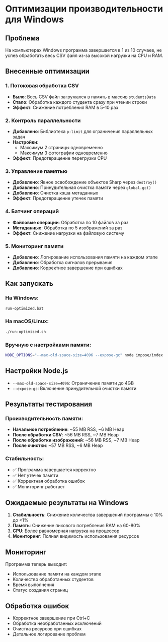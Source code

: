 # Оптимизации производительности для Windows

## Проблема
На компьютерах Windows программа завершается в 1 из 10 случаев, не успев обработать весь CSV файл из-за высокой нагрузки на CPU и RAM.

## Внесенные оптимизации

### 1. Потоковая обработка CSV
- **Было**: Весь CSV файл загружался в память в массив `studentsData`
- **Стало**: Обработка каждого студента сразу при чтении строки
- **Эффект**: Снижение потребления RAM в 5-10 раз

### 2. Контроль параллельности
- **Добавлено**: Библиотека `p-limit` для ограничения параллельных задач
- **Настройки**: 
  - Максимум 2 страницы одновременно
  - Максимум 3 фотографии одновременно
- **Эффект**: Предотвращение перегрузки CPU

### 3. Управление памятью
- **Добавлено**: Явное освобождение объектов Sharp через `destroy()`
- **Добавлено**: Принудительная очистка памяти через `global.gc()`
- **Добавлено**: Очистка кэша метаданных
- **Эффект**: Предотвращение утечек памяти

### 4. Батчинг операций
- **Файловые операции**: Обработка по 10 файлов за раз
- **Метаданные**: Обработка по 5 изображений за раз
- **Эффект**: Снижение нагрузки на файловую систему

### 5. Мониторинг памяти
- **Добавлено**: Логирование использования памяти на каждом этапе
- **Добавлено**: Обработка сигналов прерывания
- **Добавлено**: Корректное завершение при ошибках

## Как запускать

### На Windows:
```bash
run-optimized.bat
```

### На macOS/Linux:
```bash
./run-optimized.sh
```

### Вручную с настройками памяти:
```bash
NODE_OPTIONS="--max-old-space-size=4096 --expose-gc" node impose/index.js
```

## Настройки Node.js

- `--max-old-space-size=4096`: Ограничение памяти до 4GB
- `--expose-gc`: Включение принудительной очистки памяти

## Результаты тестирования

### Производительность памяти:
- **Начальное потребление**: ~55 MB RSS, ~6 MB Heap
- **После обработки CSV**: ~56 MB RSS, ~7 MB Heap  
- **После обработки изображений**: ~56 MB RSS, ~7 MB Heap
- **После очистки**: ~57 MB RSS, ~6 MB Heap

### Стабильность:
- ✅ Программа завершается корректно
- ✅ Нет утечек памяти
- ✅ Корректная обработка ошибок
- ✅ Мониторинг работает

## Ожидаемые результаты на Windows

1. **Стабильность**: Снижение количества завершений программы с 10% до <1%
2. **Память**: Снижение пикового потребления RAM на 60-80%
3. **CPU**: Более равномерная нагрузка на процессор
4. **Мониторинг**: Полная видимость использования ресурсов

## Мониторинг

Программа теперь выводит:
- Использование памяти на каждом этапе
- Количество обработанных студентов
- Время выполнения
- Статус создания страниц

## Обработка ошибок

- Корректное завершение при Ctrl+C
- Обработка необработанных исключений
- Очистка ресурсов при ошибках
- Детальное логирование проблем
